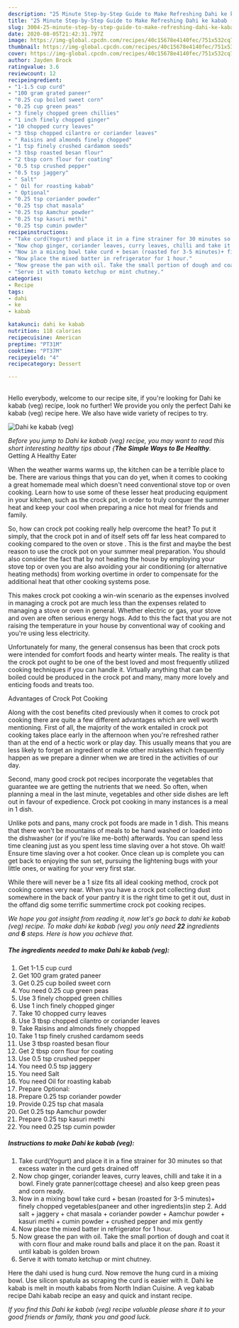```yaml
---
description: "25 Minute Step-by-Step Guide to Make Refreshing Dahi ke kabab (veg)"
title: "25 Minute Step-by-Step Guide to Make Refreshing Dahi ke kabab (veg)"
slug: 3004-25-minute-step-by-step-guide-to-make-refreshing-dahi-ke-kabab-veg
date: 2020-08-05T21:42:31.797Z
image: https://img-global.cpcdn.com/recipes/40c15678e4140fec/751x532cq70/dahi-ke-kabab-veg-recipe-main-photo.jpg
thumbnail: https://img-global.cpcdn.com/recipes/40c15678e4140fec/751x532cq70/dahi-ke-kabab-veg-recipe-main-photo.jpg
cover: https://img-global.cpcdn.com/recipes/40c15678e4140fec/751x532cq70/dahi-ke-kabab-veg-recipe-main-photo.jpg
author: Jayden Brock
ratingvalue: 3.6
reviewcount: 12
recipeingredient:
- "1-1.5 cup curd"
- "100 gram grated paneer"
- "0.25 cup boiled sweet corn"
- "0.25 cup green peas"
- "3 finely chopped green chillies"
- "1 inch finely chopped ginger"
- "10 chopped curry leaves"
- "3 tbsp chopped cilantro or coriander leaves"
- " Raisins and almonds finely chopped"
- "1 tsp finely crushed cardamom seeds"
- "3 tbsp roasted besan flour"
- "2 tbsp corn flour for coating"
- "0.5 tsp crushed pepper"
- "0.5 tsp jaggery"
- " Salt"
- " Oil for roasting kabab"
- " Optional"
- "0.25 tsp coriander powder"
- "0.25 tsp chat masala"
- "0.25 tsp Aamchur powder"
- "0.25 tsp kasuri methi"
- "0.25 tsp cumin powder"
recipeinstructions:
- "Take curd(Yogurt) and place it in a fine strainer for 30 minutes so that excess water in the curd gets drained off"
- "Now chop ginger, coriander leaves, curry leaves, chilli and take it in a bowl. Finely grate panner(cottage cheese) and also keep green peas and corn ready."
- "Now in a mixing bowl take curd + besan (roasted for 3-5 minutes)+ finely chopped vegetables(paneer and other ingredients)in step 2. Add salt + jaggery + chat masala + coriander powder + Aamchur powder + kasuri methi + cumin powder + crushed pepper and mix gently"
- "Now place the mixed batter in refrigerator for 1 hour."
- "Now grease the pan with oil. Take the small portion of dough and coat it with corn flour and make round balls and place it on the pan. Roast it until kabab is golden brown"
- "Serve it with tomato ketchup or mint chutney."
categories:
- Recipe
tags:
- dahi
- ke
- kabab

katakunci: dahi ke kabab 
nutrition: 118 calories
recipecuisine: American
preptime: "PT31M"
cooktime: "PT37M"
recipeyield: "4"
recipecategory: Dessert

---
```

<br>
Hello everybody, welcome to our recipe site, if you're looking for Dahi ke kabab (veg) recipe, look no further! We provide you only the perfect Dahi ke kabab (veg) recipe here. We also have wide variety of recipes to try.
<br>


![Dahi ke kabab (veg)](https://img-global.cpcdn.com/recipes/40c15678e4140fec/751x532cq70/dahi-ke-kabab-veg-recipe-main-photo.jpg)

<i>Before you jump to Dahi ke kabab (veg) recipe, you may want to read this short interesting healthy tips about {<strong>The Simple Ways to Be Healthy</strong>.</i>
Getting A Healthy Eater


When the weather warms warms up, the kitchen can be a terrible place to be. There are various things that you can do yet, when it comes to cooking a great homemade meal which doesn't need conventional stove top or oven cooking. Learn how to use some of these lesser heat producing equipment in your kitchen, such as the crock pot, in order to truly conquer the summer heat and keep your cool when preparing a nice hot meal for friends and family.

So, how can crock pot cooking really help overcome the heat? To put it simply, that the crock pot in and of itself sets off far less heat compared to cooking compared to the oven or stove . This is the first and maybe the best reason to use the crock pot on your summer meal preparation. You should also consider the fact that by not heating the house by employing your stove top or oven you are also avoiding your air conditioning (or alternative heating methods) from working overtime in order to compensate for the additional heat that other cooking systems pose.

This makes crock pot cooking a win-win scenario as the expenses involved in managing a crock pot are much less than the expenses related to managing a stove or oven in general. Whether electric or gas, your stove and oven are often serious energy hogs. Add to this the fact that you are not raising the temperature in your house by conventional way of cooking and you're using less electricity.

Unfortunately for many, the general consensus has been that crock pots were intended for comfort foods and hearty winter meals.  The reality is that the crock pot ought to be one of the best loved and most frequently utilized cooking techniques if you can handle it.  Virtually anything that can be boiled could be produced in the crock pot and many, many more lovely and enticing foods and treats too.

Advantages of Crock Pot Cooking

Along with the cost benefits cited previously when it comes to crock pot cooking there are quite a few different advantages which are well worth mentioning. First of all, the majority of the work entailed in crock pot cooking takes place early in the afternoon when you're refreshed rather than at the end of a hectic work or play day. This usually means that you are less likely to forget an ingredient or make other mistakes which frequently happen as we prepare a dinner when we are tired in the activities of our day.

Second, many good crock pot recipes incorporate the vegetables that guarantee we are getting the nutrients that we need. So often, when planning a meal in the last minute, vegetables and other side dishes are left out in favour of expedience. Crock pot cooking in many instances is a meal in 1 dish.

 Unlike pots and pans, many crock pot foods are made in 1 dish. This means that there won't be mountains of meals to be hand washed or loaded into the dishwasher (or if you're like me-both) afterwards. You can spend less time cleaning just as you spent less time slaving over a hot stove. Oh wait! Ensure time slaving over a hot cooker. Once clean up is complete you can get back to enjoying the sun set, pursuing the lightening bugs with your little ones, or waiting for your very first star.

While there will never be a 1 size fits all ideal cooking method, crock pot cooking comes very near. When you have a crock pot collecting dust somewhere in the back of your pantry it is the right time to get it out, dust in the offand dig some terrific summertime crock pot cooking recipes.


<i>We hope you got insight from reading it, now let's go back to dahi ke kabab (veg) recipe. To make dahi ke kabab (veg) you only need <strong>22</strong> ingredients and <strong>6</strong> steps. Here is how you achieve that.
</i>

##### The ingredients needed to make Dahi ke kabab (veg):

1. Get 1-1.5 cup curd
1. Get 100 gram grated paneer
1. Get 0.25 cup boiled sweet corn
1. You need 0.25 cup green peas
1. Use 3 finely chopped green chillies
1. Use 1 inch finely chopped ginger
1. Take 10 chopped curry leaves
1. Use 3 tbsp chopped cilantro or coriander leaves
1. Take  Raisins and almonds finely chopped
1. Take 1 tsp finely crushed cardamom seeds
1. Use 3 tbsp roasted besan flour
1. Get 2 tbsp corn flour for coating
1. Use 0.5 tsp crushed pepper
1. You need 0.5 tsp jaggery
1. You need  Salt
1. You need  Oil for roasting kabab
1. Prepare  Optional:
1. Prepare 0.25 tsp coriander powder
1. Provide 0.25 tsp chat masala
1. Get 0.25 tsp Aamchur powder
1. Prepare 0.25 tsp kasuri methi
1. You need 0.25 tsp cumin powder


##### Instructions to make Dahi ke kabab (veg):

1. Take curd(Yogurt) and place it in a fine strainer for 30 minutes so that excess water in the curd gets drained off
1. Now chop ginger, coriander leaves, curry leaves, chilli and take it in a bowl. Finely grate panner(cottage cheese) and also keep green peas and corn ready.
1. Now in a mixing bowl take curd + besan (roasted for 3-5 minutes)+ finely chopped vegetables(paneer and other ingredients)in step 2. Add salt + jaggery + chat masala + coriander powder + Aamchur powder + kasuri methi + cumin powder + crushed pepper and mix gently
1. Now place the mixed batter in refrigerator for 1 hour.
1. Now grease the pan with oil. Take the small portion of dough and coat it with corn flour and make round balls and place it on the pan. Roast it until kabab is golden brown
1. Serve it with tomato ketchup or mint chutney.


Here the dahi used is hung curd. Now remove the hung curd in a mixing bowl. Use silicon spatula as scraping the curd is easier with it. Dahi ke kabab is melt in mouth kababs from North Indian Cuisine. A veg kabab recipe Dahi kabab recipe an easy and quick and instant recipe. 

<i>If you find this Dahi ke kabab (veg) recipe valuable please share it to your good friends or family, thank you and good luck.</i>
